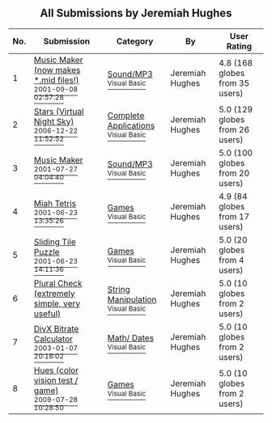 ﻿<div align="center">

## All Submissions by Jeremiah Hughes

</div>

No.  | Submission | Category | By   | User Rating
---- | ---------- | -------- | ---- | -----------
1 | [Music Maker \(now makes \*\.mid files\!\)<br /><sup>2001-09-08 02:57:28</sup>](https://github.com/Planet-Source-Code/jeremiah-hughes-music-maker-now-makes-mid-files__1-26960) | [Sound/MP3<br /><sup>Visual Basic</sup>](../ByCategory/sound-mp3__1-45.md) | Jeremiah Hughes | 4.8 (168 globes from 35 users)
2 | [Stars \(Virtual Night Sky\)<br /><sup>2006-12-22 11:52:52</sup>](https://github.com/Planet-Source-Code/jeremiah-hughes-stars-virtual-night-sky__1-67371) | [Complete Applications<br /><sup>Visual Basic</sup>](../ByCategory/complete-applications__1-27.md) | Jeremiah Hughes | 5.0 (129 globes from 26 users)
3 | [Music Maker<br /><sup>2001-07-27 04:04:40</sup>](https://github.com/Planet-Source-Code/jeremiah-hughes-music-maker__1-25240) | [Sound/MP3<br /><sup>Visual Basic</sup>](../ByCategory/sound-mp3__1-45.md) | Jeremiah Hughes | 5.0 (100 globes from 20 users)
4 | [Miah Tetris<br /><sup>2001-06-23 13:35:26</sup>](https://github.com/Planet-Source-Code/jeremiah-hughes-miah-tetris__1-24363) | [Games<br /><sup>Visual Basic</sup>](../ByCategory/games__1-38.md) | Jeremiah Hughes | 4.9 (84 globes from 17 users)
5 | [Sliding Tile Puzzle<br /><sup>2001-06-23 14:11:36</sup>](https://github.com/Planet-Source-Code/jeremiah-hughes-sliding-tile-puzzle__1-24364) | [Games<br /><sup>Visual Basic</sup>](../ByCategory/games__1-38.md) | Jeremiah Hughes | 5.0 (20 globes from 4 users)
6 | [Plural Check \(extremely simple, very useful\)<br />](https://github.com/Planet-Source-Code/jeremiah-hughes-plural-check-extremely-simple-very-useful__1-25593) | [String Manipulation<br /><sup>Visual Basic</sup>](../ByCategory/string-manipulation__1-5.md) | Jeremiah Hughes | 5.0 (10 globes from 2 users)
7 | [DivX Bitrate Calculator<br /><sup>2003-01-07 20:18:02</sup>](https://github.com/Planet-Source-Code/jeremiah-hughes-divx-bitrate-calculator__1-42263) | [Math/ Dates<br /><sup>Visual Basic</sup>](../ByCategory/math-dates__1-37.md) | Jeremiah Hughes | 5.0 (10 globes from 2 users)
8 | [Hues \(color vision test / game\)<br /><sup>2009-07-28 10:28:50</sup>](https://github.com/Planet-Source-Code/jeremiah-hughes-hues-color-vision-test-game__1-72317) | [Games<br /><sup>Visual Basic</sup>](../ByCategory/games__1-38.md) | Jeremiah Hughes | 5.0 (10 globes from 2 users)
